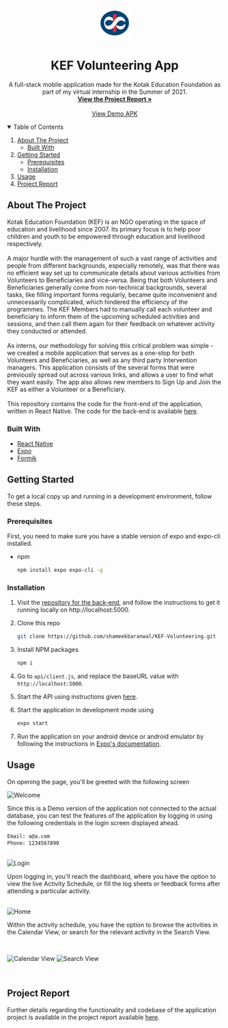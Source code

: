 <!-- PROJECT LOGO -->
<br />
<p align="center">
  <a href="https://bp-gc.in/kotak-refs">
    <img src="assets/icon.png" alt="Logo" width="80" height="80">
  </a>

  <h1 align="center">KEF Volunteering App</h1>

  <p align="center">
    A full-stack mobile application made for the Kotak Education Foundation as part of my virtual internship in the Summer of 2021. 
    <br />
    <a href="https://drive.google.com/file/d/1R_HgGJGehIbOtvHcfdgtbMYTitb6dw11/view?usp=sharing"><strong>View the Project Report »</strong></a>
    <br />
    <br />
    <a href="https://drive.google.com/file/d/1fhqfnFTph3maDRnhcM7YmYoQp1nGF_UG/view?usp=sharing">View Demo APK</a>
  </p>
</p>



<!-- TABLE OF CONTENTS -->
<details open="open">
  <summary>Table of Contents</summary>
  <ol>
    <li>
      <a href="#about-the-project">About The Project</a>
      <ul>
        <li><a href="#built-with">Built With</a></li>
      </ul>
    </li>
    <li>
      <a href="#getting-started">Getting Started</a>
      <ul>
        <li><a href="#prerequisites">Prerequisites</a></li>
        <li><a href="#installation">Installation</a></li>
      </ul>
    </li>
    <li><a href="#usage">Usage</a></li>
    <li><a href="#project-report">Project Report</a></li>
  </ol>
</details>



<!-- ABOUT THE PROJECT -->
## About The Project

Kotak Education Foundation (KEF) is an NGO operating in the space of education and livelihood since 2007. Its primary focus is to help poor children and youth to be empowered through education and livelihood respectively. <br/> <br/>
A major hurdle with the management of such a vast range of activities and people from different backgrounds, especially remotely, was that there was no efficient way set up to communicate details about various activities from Volunteers to Beneficiaries and vice-versa. Being that both Volunteers and Beneficiaries generally come from non-technical backgrounds, several tasks, like filling important forms regularly, became quite inconvenient and unnecessarily complicated, which hindered the efficiency of the programmes. The KEF Members had to manually call each volunteer and beneficiary to inform them of the upcoming scheduled activities and sessions, and then call them again for their feedback on whatever activity they conducted or attended.
<br/> <br/>
As interns, our methodology for solving this critical problem was simple - we created a mobile application that serves as a one-stop for both Volunteers and Beneficiaries, as well as any third party Intervention managers. This application consists of the several forms that were previously spread out across various links, and allows a user to find what they want easily. The app also allows new members to Sign Up and Join the KEF as either a Volunteer or a Beneficiary.
<br/><br>
This repository contains the code for the front-end of the application, written in React Native. The code for the back-end is available [here](https://github.com/shameekbaranwal/KEF-API).

### Built With

* [React Native](https://reactnative.dev/)
* [Expo](https://expo.io/)
* [Formik](https://formik.org/)


<!-- GETTING STARTED -->
## Getting Started

To get a local copy up and running in a development environment, follow these steps.

### Prerequisites

First, you need to make sure you have a stable version of expo and expo-cli installed.

* npm
  ```sh
  npm install expo expo-cli -g
  ```

### Installation

1. Visit the [repository for the back-end](https://github.com/shameekbaranwal/KEF-API), and follow the instructions to get it running locally on http://localhost:5000.

2. Clone this repo
   ```sh
   git clone https://github.com/shameekbaranwal/KEF-Volunteering.git
   ```

3. Install NPM packages
   ```sh
   npm i
   ```

4. Go to `api/client.js`, and replace the baseURL value with ```http://localhost:5000```.
   
5. Start the API using instructions given [here](https://github.com/shameekbaranwal/KEF-API).
   
6. Start the application in development mode using
   ```sh
   expo start
   ```

7. Run the application on your android device or android emulator by following the instructions in [Expo's documentation](https://docs.expo.dev/get-started/installation/#2-expo-go-app-for-ios-and).



<!-- USAGE EXAMPLES -->
## Usage

On opening the page, you'll be greeted with the following screen <br/>

<img src="https://user-images.githubusercontent.com/39854726/132132472-dbf0bb74-509c-4cad-b7b0-50bb757ada66.jpg" alt="Welcome" width="200" > <br/>

Since this is a Demo version of the application not connected to the actual database, you can test the features of the application by logging in using the following credentials in the login screen displayed ahead.
```
Email: a@a.com
Phone: 1234567890
```

<br/><img src="https://user-images.githubusercontent.com/39854726/132132506-a9cdcb52-be0f-4fa9-951b-bb2c0968769f.jpg" alt="Login" width="200" > <br/>

Upon logging in, you'll reach the dashboard, where you have the option to view the live Activity Schedule, or fill the log sheets or feedback forms after attending a particular activity.

<br/> <img src="https://user-images.githubusercontent.com/39854726/132133520-04d6c71b-c97a-4a93-9e34-d98ea5f17487.jpg" alt="Home" width="200" > <br/>

Within the activity schedule, you have the option to browse the activities in the Calendar View, or search for the relevant activity in the Search View.

<br/>
<p float="left">
  <img src="https://user-images.githubusercontent.com/39854726/132133518-58d3bd6a-3d8c-492b-a94d-a023233034f3.jpg" alt="Calendar View" width="200" >
  <img src="https://user-images.githubusercontent.com/39854726/132133519-154e6239-4416-4afd-92af-0f11577446b9.jpg" alt="Search View" width="200" >
</p>
<br/>

## Project Report

Further details regarding the functionality and codebase of the application project is available in the project report available [here](https://bp-gc.in/kotak-refs).